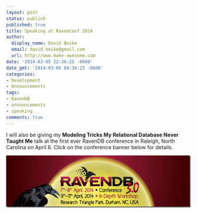 ```yaml
---
layout: post
status: publish
published: true
title: Speaking at RavenConf 2014
author:
  display_name: David Boike
  email: david.boike@gmail.com
  url: http://www.make-awesome.com
date: '2014-03-05 22:36:25 -0600'
date_gmt: '2014-03-06 04:36:25 -0600'
categories:
- Development
- Announcements
tags:
- RavenDB
- announcements
- speaking
comments: true
---
```

I will also be giving my **Modeling Tricks My Relational Database Never Taught Me** talk at the first ever RavenDB conference in Raleigh, North Carolina on April 8. Click on the conference banner below for details.

[![RavenConf 2014](/images/ravenconf-2014.png)](http://conference.ravendb.net/ "RavenDB 3.0 Conference and In-Depth Workshop")
